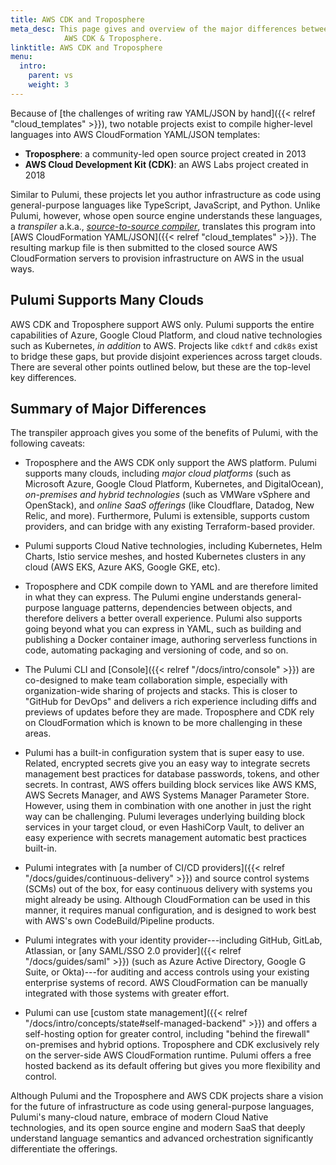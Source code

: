 ```yaml
---
title: AWS CDK and Troposphere
meta_desc: This page gives and overview of the major differences between Pulumi and
            AWS CDK & Troposphere.
linktitle: AWS CDK and Troposphere
menu:
  intro:
    parent: vs
    weight: 3
---
```


Because of [the challenges of writing raw YAML/JSON by hand]({{< relref "cloud_templates" >}}), two notable
projects exist to compile higher-level languages into AWS CloudFormation YAML/JSON templates:

* **Troposphere**: a community-led open source project created in 2013
* **AWS Cloud Development Kit (CDK)**: an AWS Labs project created in 2018

Similar to Pulumi, these projects let you author infrastructure as code using general-purpose languages like TypeScript,
JavaScript, and Python. Unlike Pulumi, however, whose open source engine understands these languages, a _transpiler_
a.k.a., [_source-to-source compiler_](https://en.wikipedia.org/wiki/Source-to-source_compiler), translates this program
into [AWS CloudFormation YAML/JSON]({{< relref "cloud_templates" >}}). The resulting markup file is then submitted
to the closed source AWS CloudFormation servers to provision infrastructure on AWS in the usual ways.

## Pulumi Supports Many Clouds

AWS CDK and Troposphere support AWS only. Pulumi supports the entire capabilities of Azure, Google Cloud Platform,
and cloud native technologies such as Kubernetes, _in addition_ to AWS. Projects like `cdktf` and `cdk8s` exist to bridge
these gaps, but provide disjoint experiences across target clouds.  There are several other points outlined below, but
these are the top-level key differences.

## Summary of Major Differences

The transpiler approach gives you some of the benefits of Pulumi, with the following caveats:

* Troposphere and the AWS CDK only support the AWS platform. Pulumi supports many clouds, including _major cloud platforms_
  (such as Microsoft Azure, Google Cloud Platform, Kubernetes, and DigitalOcean), _on-premises and hybrid technologies_
  (such as VMWare vSphere and OpenStack), and _online SaaS offerings_ (like Cloudflare, Datadog, New Relic, and more).
  Furthermore, Pulumi is extensible, supports custom providers, and can bridge with any existing Terraform-based provider.

* Pulumi supports Cloud Native technologies, including Kubernetes, Helm Charts, Istio service
  meshes, and hosted Kubernetes clusters in any cloud (AWS EKS, Azure AKS, Google GKE, etc).

* Troposphere and CDK compile down to YAML and are therefore limited in what they can express. The Pulumi engine understands
  general-purpose language patterns, dependencies between objects, and therefore delivers a better overall experience.
  Pulumi also supports going beyond what you can express in YAML, such as building and publishing a Docker container image,
  authoring serverless functions in code, automating packaging and versioning of code, and so on.

* The Pulumi CLI and [Console]({{< relref "/docs/intro/console" >}}) are co-designed to make team collaboration simple,
  especially with organization-wide sharing of projects and stacks. This is closer to "GitHub for DevOps" and delivers
  a rich experience including diffs and previews of updates before they are made. Troposphere and CDK rely on
  CloudFormation which is known to be more challenging in these areas.

* Pulumi has a built-in configuration system that is super easy to use. Related, encrypted secrets
  give you an easy way to integrate secrets management best practices for database passwords, tokens, and other secrets. In
  contrast, AWS offers building block services like AWS KMS, AWS Secrets Manager, and AWS Systems Manager Parameter
  Store. However, using them in combination with one another in just the right way can be challenging. Pulumi leverages
  underlying building block services in your target cloud, or even HashiCorp Vault, to deliver an easy experience
  with secrets management automatic best practices built-in.

* Pulumi integrates with [a number of CI/CD providers]({{< relref "/docs/guides/continuous-delivery" >}}) and
  source control systems (SCMs) out of the box, for easy continuous delivery with systems you might already be using.
  Although CloudFormation can be used in this manner, it requires manual configuration, and is designed to work
  best with AWS's own CodeBuild/Pipeline products.

* Pulumi integrates with your identity provider---including GitHub, GitLab, Atlassian, or
  [any SAML/SSO 2.0 provider]({{< relref "/docs/guides/saml" >}}) (such as Azure Active Directory, Google G Suite,
  or Okta)---for auditing and access controls using your existing enterprise systems of record. AWS CloudFormation can
  be manually integrated with those systems with greater effort.

* Pulumi can use [custom state management]({{< relref "/docs/intro/concepts/state#self-managed-backend" >}})
  and offers a self-hosting option for greater control, including "behind the firewall" on-premises and hybrid
  options. Troposphere and CDK exclusively rely on the server-side AWS CloudFormation runtime. Pulumi offers a free
  hosted backend as its default offering but gives you more flexibility and control.

Although Pulumi and the Troposphere and AWS CDK projects share a vision for the future of infrastructure as code using
general-purpose languages, Pulumi's many-cloud nature, embrace of modern Cloud Native technologies, and its open source
engine and modern SaaS that deeply understand language semantics and advanced orchestration significantly differentiate
the offerings.
